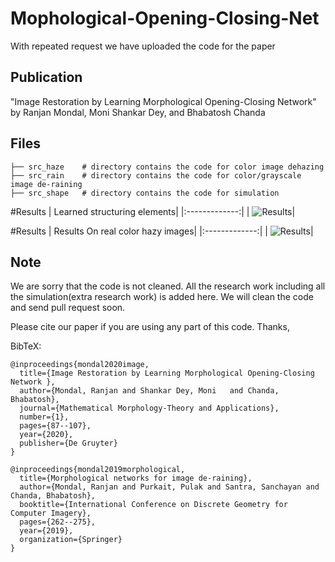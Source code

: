 # Mophological-Opening-Closing-Net


With repeated request we have uploaded the code for the paper 
## Publication
"Image Restoration by Learning Morphological Opening-Closing Network" by Ranjan Mondal, Moni Shankar Dey,  and Bhabatosh Chanda
 

## Files
```
├── src_haze    # directory contains the code for color image dehazing 
├── src_rain    # directory contains the code for color/grayscale image de-raining  
├── src_shape   # directory contains the code for simulation 
```

#Results
| Learned structuring elements| 
|:-------------:|
| ![Results](https://raw.githubusercontent.com/ranjanZ/Mophological-Opening-Closing-Net/master/src_shape/data/natural_img/sim.png)| 




#Results
| Results On real color hazy images| 
|:-------------:|
| ![Results](https://raw.githubusercontent.com/ranjanZ/Mophological-Opening-Closing-Net/master/src_shape/data/natural_img/Haze_1.png)| 



 
 
## Note
We are sorry that the code is not cleaned. All the research work including all the simulation(extra research work) is added here. We will 
clean the code and send pull request soon.



Please cite our paper if you are using any part of this code.
Thanks,

BibTeX:
```
@inproceedings{mondal2020image,
  title={Image Restoration by Learning Morphological Opening-Closing Network },
  author={Mondal, Ranjan and Shankar Dey, Moni   and Chanda, Bhabatosh},
  journal={Mathematical Morphology-Theory and Applications},
  number={1},
  pages={87--107},
  year={2020},
  publisher={De Gruyter}
}

@inproceedings{mondal2019morphological,
  title={Morphological networks for image de-raining},
  author={Mondal, Ranjan and Purkait, Pulak and Santra, Sanchayan and Chanda, Bhabatosh},
  booktitle={International Conference on Discrete Geometry for Computer Imagery},
  pages={262--275},
  year={2019},
  organization={Springer}
}


```
